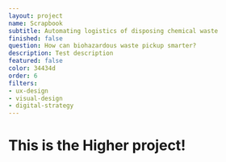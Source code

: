 ```yaml
---
layout: project
name: Scrapbook
subtitle: Automating logistics of disposing chemical waste
finished: false
question: How can biohazardous waste pickup smarter?
description: Test description
featured: false
color: 34434d
order: 6
filters:
- ux-design
- visual-design
- digital-strategy
---
```


<h1>This is the Higher project!</h1>